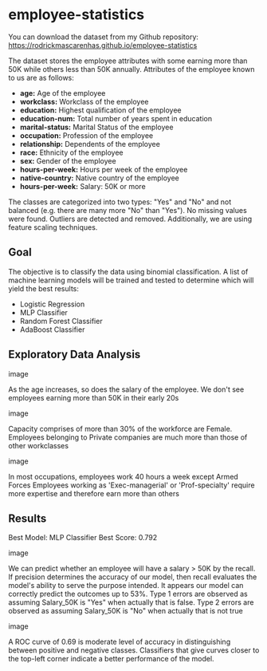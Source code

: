 # employee-statistics
You can download the dataset from my Github repository: https://rodrickmascarenhas.github.io/employee-statistics

The dataset stores the employee attributes with some earning more than 50K while others less than 50K annually. Attributes of the employee known to us are as follows: 

<ul>
<li><b>age:</b> Age of the employee</li>
<li><b>workclass:</b> Workclass of the employee</li>
<li><b>education:</b> Highest qualification of the employee</li>
<li><b>education-num:</b> Total number of years spent in education</li>
<li><b>marital-status:</b> Marital Status of the employee</li>
<li><b>occupation:</b> Profession of the employee</li>
<li><b>relationship:</b> Dependents of the employee</li>
<li><b>race:</b> Ethnicity of the employee</li>
<li><b>sex:</b> Gender of the employee</li>
<li><b>hours-per-week:</b> Hours per week of the employee</li>
<li><b>native-country:</b> Native country of the employee</li>
<li><b>hours-per-week:</b> Salary: 50K or more</li>
</ul>

The classes are categorized into two types: "Yes" and "No" and not balanced (e.g. there are many more "No" than "Yes"). No missing values were found. Outliers are detected and removed. Additionally, we are using feature scaling techniques.

## Goal

The objective is to classify the data using binomial classification. A list of machine learning models will be trained and tested to determine which will yield the best results:

- Logistic Regression
- MLP Classifier
- Random Forest Classifier
- AdaBoost Classifier

## Exploratory Data Analysis

image

As the age increases, so does the salary of the employee. We don't see employees earning more than 50K in their early 20s

image

Capacity comprises of more than 30% of the workforce are Female.
Employees belonging to Private companies are much more than those of other workclasses

image

In most occupations, employees work 40 hours a week except Armed Forces
Employees working as 'Exec-managerial' or 'Prof-specialty' require more expertise and therefore earn more than others

## Results

Best Model: MLP Classifier
Best Score: 0.792

image

We can predict whether an employee will have a salary > 50K by the recall. If precision determines the accuracy of our model, then recall evaluates the model's ability to serve the purpose intended. It appears our model can correctly predict the outcomes up to 53%.
Type 1 errors are observed as assuming Salary_50K is "Yes" when actually that is false. Type 2 errors are observed as assuming Salary_50K is "No" when actually that is not true

image

A ROC curve of 0.69 is moderate level of accuracy in distinguishing between positive and negative classes. Classifiers that give curves closer to the top-left corner indicate a better performance of the model.
